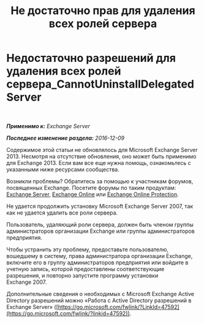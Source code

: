 ﻿---
title: 'Не достаточно прав для удаления всех ролей сервера'
TOCTitle: Недостаточно разрешений для удаления всех ролей сервера_CannotUninstallDelegatedServer
ms:assetid: 214ae6f3-15e7-4337-99e8-40f9547c8e0c
ms:mtpsurl: https://technet.microsoft.com/ru-ru/library/ms.exch.setupreadiness.cannotuninstalldelegatedserver(v=EXCHG.150)
ms:contentKeyID: 50487603
ms.date: 05/22/2018
mtps_version: v=EXCHG.150
ms.translationtype: MT
---

# Недостаточно разрешений для удаления всех ролей сервера\_CannotUninstallDelegatedServer

 

_**Применимо к:** Exchange Server_

_**Последнее изменение раздела:** 2016-12-09_

Содержимое этой статьи не обновлялось для Microsoft Exchange Server 2013. Несмотря на отсутствие обновления, оно может быть применимо для Exchange 2013. Если вам все еще нужна помощь, ознакомьтесь с указанными ниже ресурсами сообщества.

Возникли проблемы? Обратитесь за помощью к участникам форумов, посвященных Exchange. Посетите форумы по таким продуктам: [Exchange Server](https://go.microsoft.com/fwlink/p/?linkid=60612), [Exchange Online](https://go.microsoft.com/fwlink/p/?linkid=267542) или [Exchange Online Protection](https://go.microsoft.com/fwlink/p/?linkid=285351).

Не удается продолжить установку Microsoft Exchange Server 2007, так как не удается удалить все роли сервера.

Пользователь, удаляющий роли сервера, должен быть членом группы администраторов организации Exchange или группы администраторов предприятия.

Чтобы устранить эту проблему, предоставьте пользователю, вошедшему в систему, права администратора организации Exchange, включите его в группу администраторов предприятия или войдите в учетную запись, которой предоставлены соответствующие разрешения, и повторно запустите программу установки Exchange 2007.

Дополнительные сведения о необходимых с Microsoft Exchange Active Directory разрешений можно «Работа с Active Directory разрешений в Exchange Server» ([https://go.microsoft.com/fwlink/?LinkId=47592](https://go.microsoft.com/fwlink/?linkid=47592)).


